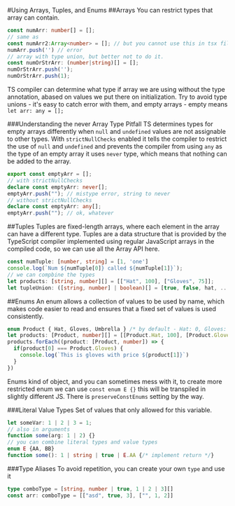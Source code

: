#Using Arrays, Tuples, and Enums
##Arrays 
You can restrict types that array can contain.
```typescript
const numArr: number[] = [];
// same as
const numArr2:Array<number> = []; // but you cannot use this in tsx files
numArr.push('') // error
// array with type union, but better not to do it. 
const numOrStrArr: (number|string)[] = [];
numOrStrArr.push('');
numOrStrArr.push(1);
```
TS compiler can determine what type if array we are using without the type annotation, abased on values we put there
on initialization.
Try to avoid type unions - it's easy to catch error with them, and empty arrays - empty means `let arr: any = [];`

###Understanding the never Array Type Pitfall
TS determines types for empty arrays differently when `null` and `undefined` values are not assignable to other types.
With `strictNullChecks` enabled it tells the compiler to restrict the use of `null` and `undefined` and prevents the
compiler from using `any` as the type of an empty array it uses `never` type, which means that nothing can be added to
the array.

```typescript
export const emptyArr = [];
// with strictNullChecks
declare const emptyArr: never[];
emptyArr.push(""); // mistype error, string to never 
// without strictNullChecks
declare const emptyArr: any[];
emptyArr.push(""); // ok, whatever
```

##Tuples
Tuples are fixed-length arrays, where each element in the array can have a different type. Tuples are a data structure
that is provided by the TypeScript compiler implemented using regular JavaScript arrays in the compiled code, so we can
use all the Array API here.
```typescript
const numTuple: [number, string] = [1, 'one']
console.log(`Num ${numTuple[0]} called ${numTuple[1]}`);
// we can compbine the types
let products: [string, number][] = [["Hat", 100], ["Gloves", 75]];
let tupleUnion: ([string, number] | boolean)[] = [true, false, hat, ...products];
```

##Enums
An enum allows a collection of values to be used by name, which makes code easier to read and ensures that a fixed set
of values is used consistently.
```typescript
enum Product { Hat, Gloves, Umbrella } /* by default - Hat: 0, Gloves: 1, Umbrella: 2  */
let products: [Product, number][] = [[Product.Hat, 100], [Product.Gloves, 75]];
products.forEach((product: [Product, number]) => {
  if(product[0] === Product.Gloves) {
    console.log(`This is gloves with price ${product[1]}`)
  } 
})
```
Enums kind of object, and you can sometimes mess with it, to create more restricted enum we can use `const enum E {}`
this will be transpiled in slightly different JS. There is `preserveConstEnums` setting by the way.

###Literal Value Types
Set of values that only allowed for this variable.
```typescript
let someVar: 1 | 2 | 3 = 1;
// also in arguments
function some(arg: 1 | 2) {}
// you can combine literal types and value types
enum E {AA, BB}
function some(): 1 | string | true | E.AA {/* implement return */}
```

###Type Aliases
To avoid repetition, you can create your own `type` and use it
```typescript
type comboType = [string, number | true, 1 | 2 | 3][]
const arr: comboType = [["asd", true, 3], ["", 1, 2]]
```